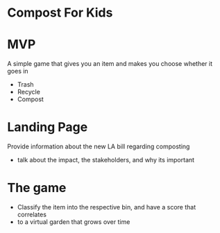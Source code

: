 # Compost For Kids

# MVP
A simple game that gives you an item and makes you choose whether it goes in
- Trash
- Recycle
- Compost

# Landing Page
Provide information about the new LA bill regarding composting
- talk about the impact, the stakeholders, and why its important

# The game
- Classify the item into the respective bin, and have a score that correlates
- to a virtual garden that grows over time
